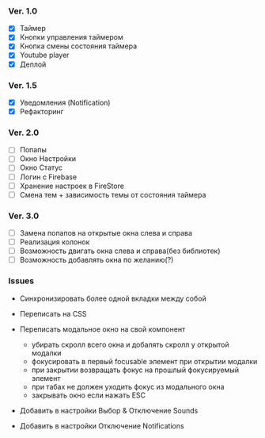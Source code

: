 ### Ver. 1.0

- [x] Таймер
- [x] Кнопки управления таймером
- [x] Кнопка смены состояния таймера
- [x] Youtube player
- [x] Деплой

### Ver. 1.5

- [x] Уведомления (Notification)
- [x] Рефакторинг

### Ver. 2.0

- [ ] Попапы
- [ ] Окно Настройки
- [ ] Окно Статус
- [ ] Логин с Firebase
- [ ] Хранение настроек в FireStore
- [ ] Смена тем + зависимость темы от состояния таймера

### Ver. 3.0

- [ ] Замена попапов на открытые окна слева и справа
- [ ] Реализация колонок
- [ ] Возможность двигать окна слева и справа(без библиотек)
- [ ] Возможность добавлять окна по желанию(?)

### Issues

- Синхронизировать более одной вкладки между собой
- Переписать на CSS
- Переписать модальное окно на свой компонент

  - убирать скролл всего окна и добалять скролл у открытой модалки
  - фокусировать в первый focusable элемент при открытии модалки
  - при закрытии возвращать фокус на прошлый фокусируемый элемент
  - при табах не должен уходить фокус из модального окна
  - закрывать окно если нажать ESC

- Добавить в настройки Выбор & Отключение Sounds
- Добавить в настройки Отключение Notifications
